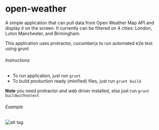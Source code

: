 open-weather
============
A simple application that can pull data from Open Weather Map API  and display it on the screen. It currently can be filtered on 4 cities: London, Luton Manchester, and Birmingham.

This application uses protractor, cucumberjs to run automated e2e test using grunt

###### Instructions
- To run application, just run ```grunt```
- To build production ready (minified) files, just run ```grunt build```

**Note** you need protractor and web driver installed, else just run ```grunt buildwithnotest```

###### Example
![alt tag](https://github.com/frozenamazon/open-weather/blob/master/weather.png)

